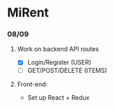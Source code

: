 # MiRent

### 08/09

1. Work on backend API routes

   - [x] Login/Register (USER)
   - [ ] GET/POST/DELETE (ITEMS)

2. Front-end:
   - Set up React + Redux
